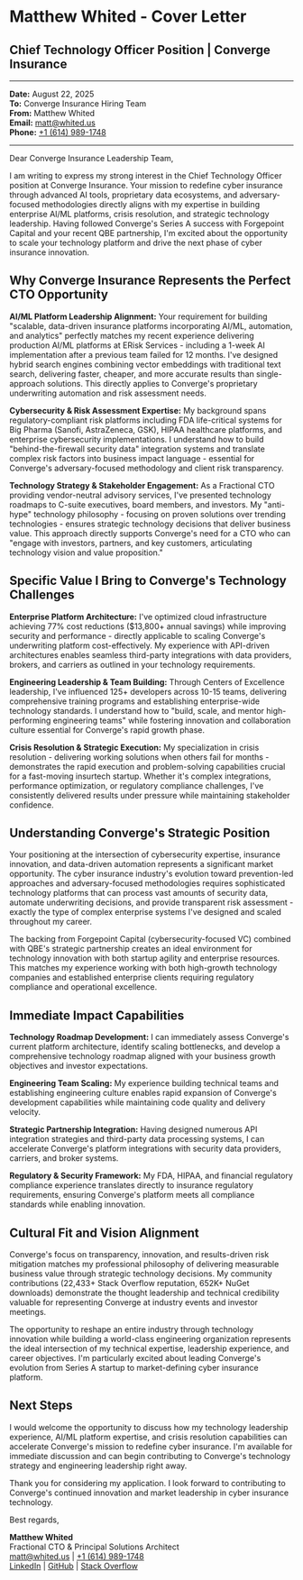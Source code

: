 # Matthew Whited - Cover Letter
## Chief Technology Officer Position | Converge Insurance

---

**Date:** August 22, 2025  
**To:** Converge Insurance Hiring Team  
**From:** Matthew Whited  
**Email:** [matt@whited.us](mailto:matt@whited.us)  
**Phone:** [+1 (614) 989-1748](tel:+16149891748)

---

Dear Converge Insurance Leadership Team,

I am writing to express my strong interest in the Chief Technology Officer position at Converge Insurance. Your mission to redefine cyber insurance through advanced AI tools, proprietary data ecosystems, and adversary-focused methodologies directly aligns with my expertise in building enterprise AI/ML platforms, crisis resolution, and strategic technology leadership. Having followed Converge's Series A success with Forgepoint Capital and your recent QBE partnership, I'm excited about the opportunity to scale your technology platform and drive the next phase of cyber insurance innovation.

## Why Converge Insurance Represents the Perfect CTO Opportunity

**AI/ML Platform Leadership Alignment:** Your requirement for building "scalable, data-driven insurance platforms incorporating AI/ML, automation, and analytics" perfectly matches my recent experience delivering production AI/ML platforms at ERisk Services - including a 1-week AI implementation after a previous team failed for 12 months. I've designed hybrid search engines combining vector embeddings with traditional text search, delivering faster, cheaper, and more accurate results than single-approach solutions. This directly applies to Converge's proprietary underwriting automation and risk assessment needs.

**Cybersecurity & Risk Assessment Expertise:** My background spans regulatory-compliant risk platforms including FDA life-critical systems for Big Pharma (Sanofi, AstraZeneca, GSK), HIPAA healthcare platforms, and enterprise cybersecurity implementations. I understand how to build "behind-the-firewall security data" integration systems and translate complex risk factors into business impact language - essential for Converge's adversary-focused methodology and client risk transparency.

**Technology Strategy & Stakeholder Engagement:** As a Fractional CTO providing vendor-neutral advisory services, I've presented technology roadmaps to C-suite executives, board members, and investors. My "anti-hype" technology philosophy - focusing on proven solutions over trending technologies - ensures strategic technology decisions that deliver business value. This approach directly supports Converge's need for a CTO who can "engage with investors, partners, and key customers, articulating technology vision and value proposition."

## Specific Value I Bring to Converge's Technology Challenges

**Enterprise Platform Architecture:** I've optimized cloud infrastructure achieving 77% cost reductions ($13,800+ annual savings) while improving security and performance - directly applicable to scaling Converge's underwriting platform cost-effectively. My experience with API-driven architectures enables seamless third-party integrations with data providers, brokers, and carriers as outlined in your technology requirements.

**Engineering Leadership & Team Building:** Through Centers of Excellence leadership, I've influenced 125+ developers across 10-15 teams, delivering comprehensive training programs and establishing enterprise-wide technology standards. I understand how to "build, scale, and mentor high-performing engineering teams" while fostering innovation and collaboration culture essential for Converge's rapid growth phase.

**Crisis Resolution & Strategic Execution:** My specialization in crisis resolution - delivering working solutions when others fail for months - demonstrates the rapid execution and problem-solving capabilities crucial for a fast-moving insurtech startup. Whether it's complex integrations, performance optimization, or regulatory compliance challenges, I've consistently delivered results under pressure while maintaining stakeholder confidence.

## Understanding Converge's Strategic Position

Your positioning at the intersection of cybersecurity expertise, insurance innovation, and data-driven automation represents a significant market opportunity. The cyber insurance industry's evolution toward prevention-led approaches and adversary-focused methodologies requires sophisticated technology platforms that can process vast amounts of security data, automate underwriting decisions, and provide transparent risk assessment - exactly the type of complex enterprise systems I've designed and scaled throughout my career.

The backing from Forgepoint Capital (cybersecurity-focused VC) combined with QBE's strategic partnership creates an ideal environment for technology innovation with both startup agility and enterprise resources. This matches my experience working with both high-growth technology companies and established enterprise clients requiring regulatory compliance and operational excellence.

## Immediate Impact Capabilities

**Technology Roadmap Development:** I can immediately assess Converge's current platform architecture, identify scaling bottlenecks, and develop a comprehensive technology roadmap aligned with your business growth objectives and investor expectations.

**Engineering Team Scaling:** My experience building technical teams and establishing engineering culture enables rapid expansion of Converge's development capabilities while maintaining code quality and delivery velocity.

**Strategic Partnership Integration:** Having designed numerous API integration strategies and third-party data processing systems, I can accelerate Converge's platform integrations with security data providers, carriers, and broker systems.

**Regulatory & Security Framework:** My FDA, HIPAA, and financial regulatory compliance experience translates directly to insurance regulatory requirements, ensuring Converge's platform meets all compliance standards while enabling innovation.

## Cultural Fit and Vision Alignment

Converge's focus on transparency, innovation, and results-driven risk mitigation matches my professional philosophy of delivering measurable business value through strategic technology decisions. My community contributions (22,433+ Stack Overflow reputation, 652K+ NuGet downloads) demonstrate the thought leadership and technical credibility valuable for representing Converge at industry events and investor meetings.

The opportunity to reshape an entire industry through technology innovation while building a world-class engineering organization represents the ideal intersection of my technical expertise, leadership experience, and career objectives. I'm particularly excited about leading Converge's evolution from Series A startup to market-defining cyber insurance platform.

## Next Steps

I would welcome the opportunity to discuss how my technology leadership experience, AI/ML platform expertise, and crisis resolution capabilities can accelerate Converge's mission to redefine cyber insurance. I'm available for immediate discussion and can begin contributing to Converge's technology strategy and engineering leadership right away.

Thank you for considering my application. I look forward to contributing to Converge's continued innovation and market leadership in cyber insurance technology.

Best regards,

**Matthew Whited**  
Fractional CTO & Principal Solutions Architect  
[matt@whited.us](mailto:matt@whited.us) | [+1 (614) 989-1748](tel:+16149891748)  
[LinkedIn](https://www.linkedin.com/in/mwwhited/) | [GitHub](https://github.com/mwwhited) | [Stack Overflow](http://stackoverflow.com/users/89586/matthew-whited)
